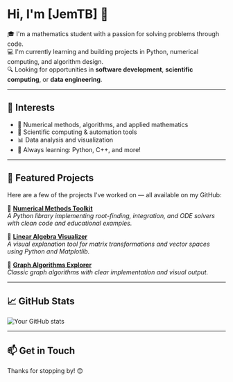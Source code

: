# Hi, I'm [JemTB] 👋

🎓 I'm a mathematics student with a passion for solving problems through code.  
💻 I'm currently learning and building projects in Python, numerical computing, and algorithm design.  
🔍 Looking for opportunities in **software development**, **scientific computing**, or **data engineering**.

---

## 🧠 Interests

- 🧮 Numerical methods, algorithms, and applied mathematics  
- 🧪 Scientific computing & automation tools  
- 📊 Data analysis and visualization  
- 🌱 Always learning: Python, C++, and more!

---

## 📂 Featured Projects

Here are a few of the projects I've worked on — all available on my GitHub:

🔹 [**Numerical Methods Toolkit**](https://github.com/JemTB/numerical-methods-toolkit)  
*A Python library implementing root-finding, integration, and ODE solvers with clean code and educational examples.*

🔹 [**Linear Algebra Visualizer**](https://github.com/JemTB/linear-algebra-visualizer)  
*A visual explanation tool for matrix transformations and vector spaces using Python and Matplotlib.*

🔹 [**Graph Algorithms Explorer**](https://github.com/JemTB/graph-algorithms)  
*Classic graph algorithms with clear implementation and visual output.*

---

## 📈 GitHub Stats

![Your GitHub stats](https://github-readme-stats.vercel.app/api?username=JemTB&show_icons=true&theme=default)

---

## 📫 Get in Touch

Thanks for stopping by! 😊
